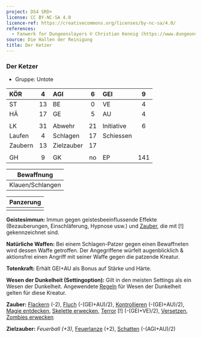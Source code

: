 ```yaml
---
project: DS4 SRD+
license: CC BY-NC-SA 4.0
licence-ref: https://creativecommons.org/licenses/by-nc-sa/4.0/
references: 
  - Fanwerk for Dungeonslayers © Christian Kennig (https://www.dungeonslayers.net/)
source: Die Hallen der Reinigung
title: Der Ketzer
---
```


### Der Ketzer

- Gruppe: Untote

| KÖR     |  4  | AGI        |  6  | GEI        |  9  |
| :------ | :-: | :--------- | :-: | :--------- | :-: |
| ST      | 13  | BE         |  0  | VE         |  4  |
| HÄ      | 17  | GE         |  5  | AU         |  4  |
|         |     |            |     |            |     |
| LK      | 31  | Abwehr     | 21  | Initiative |  6  |
| Laufen  |  4  | Schlagen   | 17  | Schiessen  |     |
| Zaubern | 13  | Zielzauber | 17  |            |     |
|         |     |            |     |            |     |
| GH      |  9  | GK         | no  | EP         | 141 |

|    Bewaffnung    |
| :--------------: |
| Klauen/Schlangen |

| Panzerung |
| :-------: |
|           |

**Geistesimmun:** Immun gegen geistesbeeinflussende Effekte (Bezauberungen, Einschläferung, Hypnose usw.) und [Zauber](../../fanwerk/zauber/zauber.md), die mit [!] gekennzeichnet sind.

**Natürliche Waffen:** Bei einem Schlagen-Patzer gegen einen Bewaffneten wird dessen Waffe getroffen. Der Angegriffene würfelt augenblicklich & aktionsfrei einen Angriff mit seiner Waffe gegen die patzende Kreatur.

**Totenkraft:** Erhält GEI+AU als Bonus auf Stärke und Härte.

**Wesen der Dunkelheit (Settingoption):** Gilt in den meisten Settings als ein Wesen der Dunkelheit. Angewendete [Regeln](../../grw/regeln-proben.md) für Wesen der Dunkelheit gelten für diese Kreatur.

**Zauber:** [Flackern](../../grw/zauber/flackern.md) (-2), [Fluch](../../grw/zauber/fluch.md) (-(GEI+AU)/2), [Kontrollieren](../../grw/zauber/kontrollieren.md) (-(GEI+AU)/2), [Magie entdecken](../../grw/zauber/magie-entdecken.md), [Skelette erwecken](../../grw/zauber/skelette-erwecken.md), [Terror](../../grw/zauber/terror.md) [!] (-(GEI+VE)/2), [Versetzen](../../grw/zauber/versetzen.md), [Zombies erwecken](../../grw/zauber/zombies-erwecken.md)

**Zielzauber:** _Feuerball (+3)_, [Feuerlanze](../../grw/zauber/feuerlanze.md) (+2), [Schatten](../../grw/zauber/schatten.md) (-(AGI+AU)/2)

